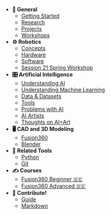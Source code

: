 - **🔑 General**
  - [Getting Started](getting-started.md)
  - [Research](research.md)
  - [Projects](projects.md)
  - [Workshops](workshops/overview.md)
- **⚙️ Robotics**
  - [Concepts](robotics/concepts.md)
  - [Hardware](robotics/hardware.md)
  - [Software](robotics/software.md)
  - [Session 21 Spring Workshop](workshops/session21spring/scene-one-take-one-upload/overview.md)
- **🎛️ Artificial Intelligence**
  - [Understanding AI](ai/understanding-ai.md)
  - [Understanding Machine Learning](ai/machine-learning.md)
  - [Data & Datasets](ai/data-datasets.md)
  - [Tools](ai/tools.md)
  - [Problems with AI](ai/problems-with-ai.md)
  - [AI Artists](ai/ai-artists.md)
  - [Thoughts on AI+Art](ai/thoughts-ai-art.md)
- **🖥️ CAD and 3D Modeling**
  - [Fusion360](CAD/Fusion360.md)
  - [Blender](CAD/blender.md)
- **🔧 Related Tools**
  - [Python](tools/python.md)
  - [Git](tools/git.md)
- **✍️ Courses**
  - [Fusion360 Beginner 🇩🇪](courses/CAD1-beginner-DE.md)
  - [Fusion360 Advanced 🇩🇪](courses/CAD2-advanced-DE.md)
- **🤝 Contribute!**
  - [Guide](readme.md)
  - [Markdown](markdown.md)
